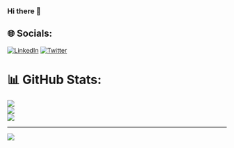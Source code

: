 ### Hi there 👋

## 🌐 Socials:
[![LinkedIn](https://img.shields.io/badge/LinkedIn-%230077B5.svg?logo=linkedin&logoColor=white)](https://www.linkedin.com/in/harsh-raj-51475021b/) [![Twitter](https://img.shields.io/badge/Twitter-%231DA1F2.svg?logo=Twitter&logoColor=white)](https://twitter.com/harsh8833) 
# 📊 GitHub Stats:
![](https://github-readme-stats.vercel.app/api?username=harsh8833&theme=dark&hide_border=true&include_all_commits=true&count_private=false)<br/>
![](https://github-readme-streak-stats.herokuapp.com/?user=harsh8833&theme=dark&hide_border=true)<br/>
![](https://github-readme-stats.vercel.app/api/top-langs/?username=harsh8833&theme=dark&hide_border=true&include_all_commits=true&count_private=false&layout=compact)

---
[![](https://visitcount.itsvg.in/api?id=harsh8833&icon=0&color=0)](https://visitcount.itsvg.in)

<!-- Proudly created with GPRM ( https://gprm.itsvg.in ) -->
